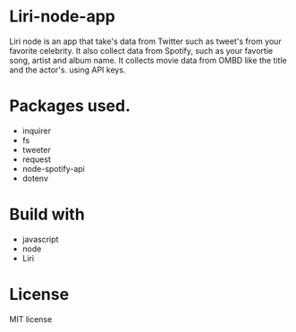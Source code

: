 # Liri-node-app
Liri node is an app that take's data from Twitter such as tweet's from your favorite celebrity. It also collect data from Spotify, such as your favortie song, artist and album name. It collects movie data from OMBD like the title and the actor's. using API keys. 
# Packages used.
- inquirer<br>
- fs<br>
- tweeter<br>
- request<br>
- node-spotify-api<br>
- dotenv<br>
# Build with
- javascript<br>
- node<br>
- Liri
# License
MIT license
